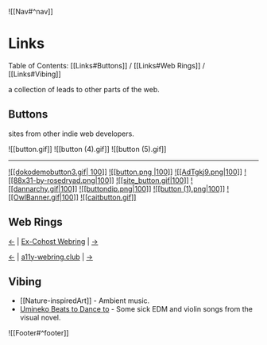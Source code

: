 ![[Nav#^nav]]

# Links
Table of Contents: [[Links#Buttons]] / [[Links#Web Rings]] / [[Links#Vibing]]

a collection of leads to other parts of the web.

## Buttons
sites from other indie web developers.

![[button.gif]] ![[button (4).gif]] ![[button (5).gif]]

---

<a href="https://dokode.moe">![[dokodemobutton3.gif| 100]]</a>
<a href="https://nekonokuni.neocities.org">![[button.png |100]]</a>
<a href="https://oaaky.neocities.org/">![[AdTgkj9.png|100]]</a>
<a href="https://xandra.cc/">![[88x31-by-rosedryad.png|100]]</a>
<a href="https://nomnomnami.com/">![[site_button.gif|100]]</a>
<a href="https://rainstormsinjuly.co/">![[dannarchy.gif|100]]</a>
<a href="https://desertjaguar.casa/">![[buttondip.png|100]]<a>
<a href="https://kalechips.net/">![[button (1).png|100]]</a>
<a href="https://www.beepbird.net/">![[OwlBanner.gif|100]]</a>
<a href="https://caitsith.neocities.org/">![[caitbutton.gif]]</a>
<!--<a href="">![[#]]</a>-->

## Web Rings
<a href="https://cwr.beesbuzz.biz/redirect?dir=prev&from=https%3A%2F%2Fmaryseph.neocities.org%2F">&larr;</a> &#124; <a href="https://cwr.beesbuzz.biz/">Ex-Cohost Webring</a> &#124; <a href="https://cwr.beesbuzz.biz/redirect?from=https%3A%2F%2Fmaryseph.neocities.org%2F">&rarr;</a>

<nav class="a11y-webring-club" aria-labelledby="a11y-webring-club">
<p><a rel="external" referrerpolicy="strict-origin" href="https://a11y-webring.club/prev">&larr;</a> &#124;
<a rel="external" href="https://a11y-webring.club/">a11y-webring.club</a> &#124;
<a rel="external" referrerpolicy="strict-origin" href="https://a11y-webring.club/next">&rarr;</a>

## Vibing

- [[Nature-inspiredArt]] - Ambient music.
- [Umineko Beats to Dance to](https://open.spotify.com/playlist/5WnPqI707Kjouuz3QQpWRT?si=170747dbe9694c52) - Some sick EDM and violin songs from the visual novel.

![[Footer#^footer]]